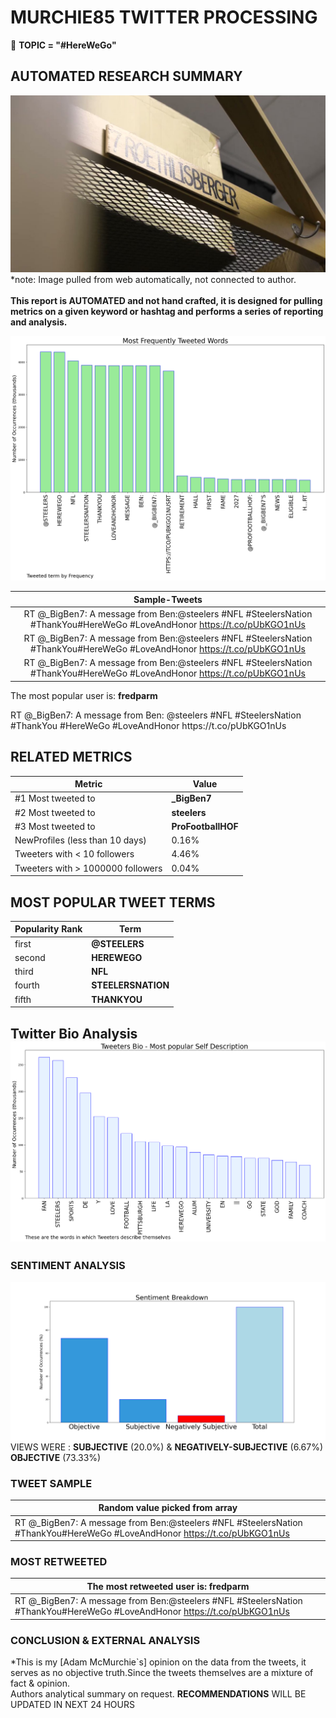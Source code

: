 # MURCHIE85 TWITTER PROCESSING 
&#x1F34E; **TOPIC = "#HereWeGo"**

## AUTOMATED RESEARCH SUMMARY

![image](assets/2022-01-27hashtagImage.png)*note: Image pulled from web automatically, not connected to author.
<br></br>
<b> This report is AUTOMATED and not hand crafted, it is designed for pulling metrics on a given keyword or hashtag and performs a series of reporting and analysis.</b>



![image](assets/2022-01-27TWEETS.png)



|                **Sample-Tweets**        |
| :-------------: |
| RT @_BigBen7: A message from Ben:@steelers #NFL #SteelersNation #ThankYou#HereWeGo #LoveAndHonor https://t.co/pUbKGO1nUs |
| RT @_BigBen7: A message from Ben:@steelers #NFL #SteelersNation #ThankYou#HereWeGo #LoveAndHonor https://t.co/pUbKGO1nUs |
| RT @_BigBen7: A message from Ben:@steelers #NFL #SteelersNation #ThankYou#HereWeGo #LoveAndHonor https://t.co/pUbKGO1nUs |

The most popular user is: **fredparm**
<div class="alert alert-block alert-danger"> RT @_BigBen7: A message from Ben:
@steelers #NFL #SteelersNation #ThankYou
#HereWeGo 
#LoveAndHonor https://t.co/pUbKGO1nUs</div>

## RELATED METRICS<br>
| Metric | Value |
| ------------- | ------------- |
| #1 Most tweeted to  | **_BigBen7** |
| #2 Most tweeted to  | **steelers** |
| #3 Most tweeted to  | **ProFootballHOF** |
| NewProfiles (less than 10 days) | 0.16%  |
| Tweeters with < 10 followers  | 4.46%|
| Tweeters with > 1000000 followers  | 0.04%  |



## MOST POPULAR TWEET TERMS 


| Popularity Rank  | Term |
| ------------- | ------------- |
| first  | **@STEELERS**  |
| second  | **HEREWEGO**  |
| third  | **NFL** |
| fourth  | **STEELERSNATION**  |
| fifth  | **THANKYOU**  |


## Twitter Bio Analysis![image](assets/2022-01-27BIO.png)
### SENTIMENT ANALYSIS
![image](assets/2022-01-27sentiment.png)
VIEWS WERE : **SUBJECTIVE**  (20.0%) & **NEGATIVELY-SUBJECTIVE** (6.67%) **OBJECTIVE** (73.33%)

### TWEET SAMPLE 
| Random value picked from array |
| ------------- |
|RT @_BigBen7: A message from Ben:@steelers #NFL #SteelersNation #ThankYou#HereWeGo #LoveAndHonor https://t.co/pUbKGO1nUs |

### MOST RETWEETED 

| The most retweeted user is: **fredparm**  |
| ------------- |
| RT @_BigBen7: A message from Ben:@steelers #NFL #SteelersNation #ThankYou#HereWeGo #LoveAndHonor https://t.co/pUbKGO1nUs |

### CONCLUSION & EXTERNAL ANALYSIS

*This is my [Adam McMurchie`s] opinion on the data from the tweets, it serves as no objective truth.Since the tweets themselves are a mixture of fact & opinion.<br>
Authors analytical summary on request.
**RECOMMENDATIONS** WILL BE UPDATED IN NEXT  24 HOURS <br>